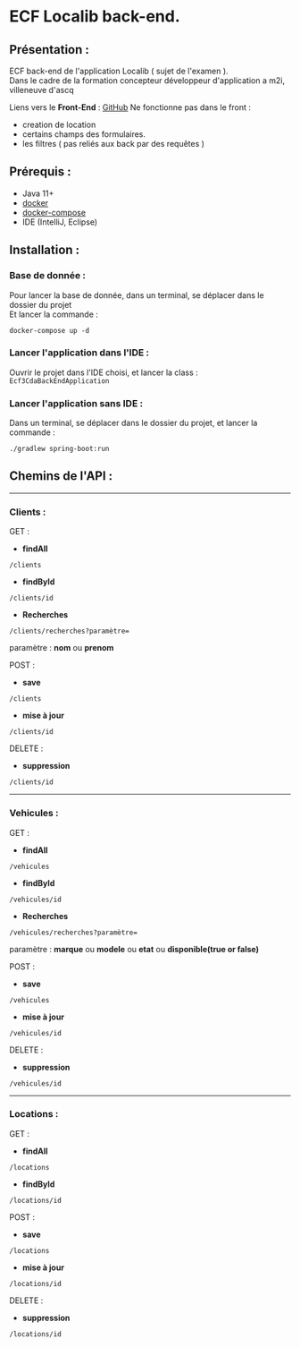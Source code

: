 # ECF Localib back-end.

## Présentation :
ECF back-end de l'application Localib ( sujet de l'examen ).  
Dans le cadre de la formation concepteur développeur d'application
a m2i, villeneuve d'ascq

Liens vers le **Front-End** :
[GitHub](https://github.com/LaurentMag/ECF-cda-frontEnd)
Ne fonctionne pas dans le front : 
 - creation de location
 - certains champs des formulaires.
 - les filtres ( pas reliés aux back par des requêtes )


## Prérequis :
- Java 11+
- [docker](https://docs.docker.com/get-docker/)
- [docker-compose](https://docs.docker.com/compose/install/)
- IDE (IntelliJ, Eclipse)

## Installation :
### Base de donnée :
Pour lancer la base de donnée, dans un terminal, se déplacer dans le dossier du projet   
Et lancer la commande :
```
docker-compose up -d
```

### Lancer l'application dans l'IDE :
Ouvrir le projet dans l'IDE choisi, et lancer la class :  
`Ecf3CdaBackEndApplication`

### Lancer l'application sans IDE :
Dans un terminal, se déplacer dans le dossier du projet, et lancer la commande :
```
./gradlew spring-boot:run
```


## Chemins de l'API : 

----

### Clients :

GET : 
* **findAll**
```
/clients
```
* **findById**
```
/clients/id
```
* **Recherches**
```
/clients/recherches?paramètre=
```
paramètre : **nom** ou **prenom**

POST : 
* **save**
```
/clients
```
* **mise à jour**
```
/clients/id
```

DELETE : 
* **suppression**
```
/clients/id
```

----

### Vehicules : 


GET :
* **findAll**
```
/vehicules
```
* **findById**
```
/vehicules/id
```
* **Recherches**
```
/vehicules/recherches?paramètre=
```
paramètre : **marque** ou **modele** ou **etat** ou **disponible(true or false)**

POST :
* **save**
```
/vehicules
```
* **mise à jour**
```
/vehicules/id
```

DELETE :
* **suppression**
```
/vehicules/id
```

----

### Locations : 

GET :
* **findAll**
```
/locations
```
* **findById**
```
/locations/id
```

POST :
* **save**
```
/locations
```
* **mise à jour**
```
/locations/id
```

DELETE :
* **suppression**
```
/locations/id
```